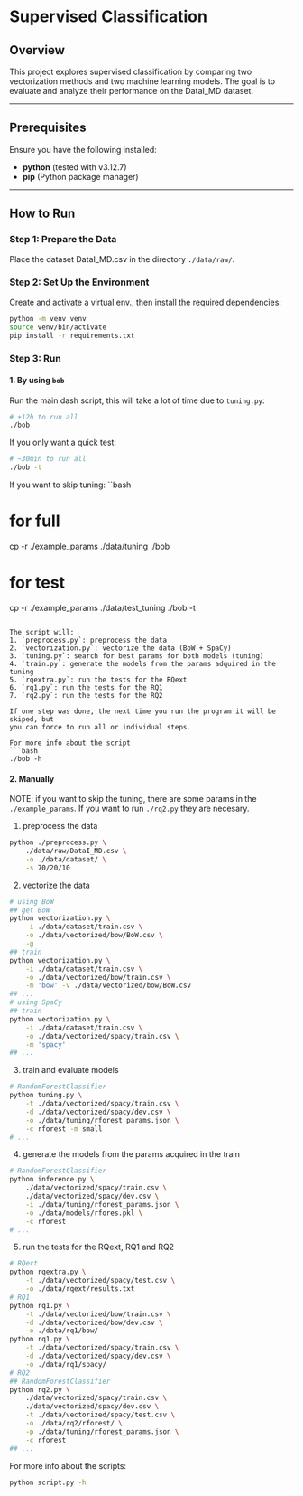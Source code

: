 # Supervised Classification

## Overview
This project explores supervised classification by comparing two vectorization
methods and two machine learning models. The goal is to evaluate and analyze
their performance on the DataI_MD dataset.

---

## Prerequisites
Ensure you have the following installed:
- **python** (tested with v3.12.7)
- **pip** (Python package manager)

---

## How to Run

### Step 1: Prepare the Data
Place the dataset DataI_MD.csv in the directory `./data/raw/`.

### Step 2: Set Up the Environment
Create and activate a virtual env., then install the required dependencies:
```bash
python -m venv venv
source venv/bin/activate
pip install -r requirements.txt
```

### Step 3: Run
#### 1. By using `bob`
Run the main dash script, this will take a lot of time due to `tuning.py`:
```bash
# +12h to run all
./bob
```

If you only want a quick test:
```bash
# ~30min to run all
./bob -t
```

If you want to skip tuning:
``bash
# for full
cp -r ./example_params ./data/tuning
./bob

# for test
cp -r ./example_params ./data/test_tuning
./bob -t
```

The script will:
1. `preprocess.py`: preprocess the data
2. `vectorization.py`: vectorize the data (BoW + SpaCy)
3. `tuning.py`: search for best params for both models (tuning)
4. `train.py`: generate the models from the params adquired in the tuning
5. `rqextra.py`: run the tests for the RQext
6. `rq1.py`: run the tests for the RQ1
7. `rq2.py`: run the tests for the RQ2

If one step was done, the next time you run the program it will be skiped, but
you can force to run all or individual steps.

For more info about the script
```bash
./bob -h
```

#### 2. Manually
NOTE: if you want to skip the tuning, there are some params in the
`./example_params`. If you want to run `./rq2.py` they are necesary.

1. preprocess the data
```bash
python ./preprocess.py \
    ./data/raw/DataI_MD.csv \
    -o ./data/dataset/ \
    -s 70/20/10
```
2. vectorize the data
```bash
# using BoW
## get BoW
python vectorization.py \
    -i ./data/dataset/train.csv \
    -o ./data/vectorized/bow/BoW.csv \
    -g
## train
python vectorization.py \
    -i ./data/dataset/train.csv \
    -o ./data/vectorized/bow/train.csv \
    -m 'bow' -v ./data/vectorized/bow/BoW.csv
## ...
# using SpaCy
## train
python vectorization.py \
    -i ./data/dataset/train.csv \
    -o ./data/vectorized/spacy/train.csv \
    -m 'spacy'
## ...
```
3. train and evaluate models
```bash
# RandomForestClassifier
python tuning.py \
    -t ./data/vectorized/spacy/train.csv \
    -d ./data/vectorized/spacy/dev.csv \
    -o ./data/tuning/rforest_params.json \
    -c rforest -m small
# ...
```
4. generate the models from the params acquired in the train
```bash
# RandomForestClassifier
python inference.py \
    ./data/vectorized/spacy/train.csv \
    ./data/vectorized/spacy/dev.csv \
    -i ./data/tuning/rforest_params.json \
    -o ./data/models/rfores.pkl \
    -c rforest
# ...
```
5. run the tests for the RQext, RQ1 and RQ2
```bash
# RQext
python rqextra.py \
    -t ./data/vectorized/spacy/test.csv \
    -o ./data/rqext/results.txt
# RQ1
python rq1.py \
    -t ./data/vectorized/bow/train.csv \
    -d ./data/vectorized/bow/dev.csv \
    -o ./data/rq1/bow/
python rq1.py \
    -t ./data/vectorized/spacy/train.csv \
    -d ./data/vectorized/spacy/dev.csv \
    -o ./data/rq1/spacy/
# RQ2
## RandomForestClassifier
python rq2.py \
    ./data/vectorized/spacy/train.csv \
    ./data/vectorized/spacy/dev.csv \
    -t ./data/vectorized/spacy/test.csv \
    -o ./data/rq2/rforest/ \
    -p ./data/tuning/rforest_params.json \
    -c rforest
## ...
```

For more info about the scripts:
```bash
python script.py -h
```

